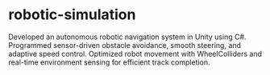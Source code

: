# robotic-simulation
Developed an autonomous robotic navigation system in Unity using C#. Programmed sensor-driven obstacle avoidance, smooth steering, and adaptive speed control. Optimized robot movement with WheelColliders and real-time environment sensing for efficient track completion.
